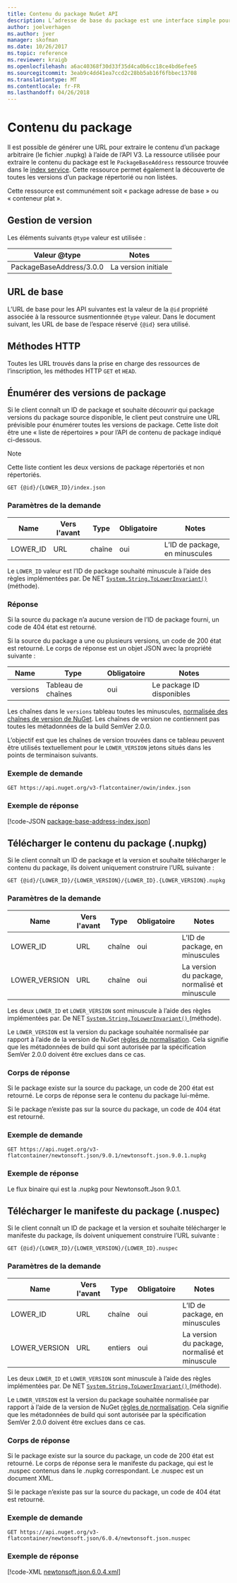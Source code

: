 ```yaml
---
title: Contenu du package NuGet API
description: L’adresse de base du package est une interface simple pour extraire le package lui-même.
author: joelverhagen
ms.author: jver
manager: skofman
ms.date: 10/26/2017
ms.topic: reference
ms.reviewer: kraigb
ms.openlocfilehash: a6ac40368f30d33f35d4ca0b6cc18ce4bd6efee5
ms.sourcegitcommit: 3eab9c4dd41ea7ccd2c28bb5ab16f6fbbec13708
ms.translationtype: MT
ms.contentlocale: fr-FR
ms.lasthandoff: 04/26/2018
---
```

# <a name="package-content"></a>Contenu du package

Il est possible de générer une URL pour extraire le contenu d’un package arbitraire (le fichier .nupkg) à l’aide de l’API V3. La ressource utilisée pour extraire le contenu du package est le `PackageBaseAddress` ressource trouvée dans le [index service](service-index.md). Cette ressource permet également la découverte de toutes les versions d’un package répertorié ou non listées.

Cette ressource est communément soit « package adresse de base » ou « conteneur plat ».

## <a name="versioning"></a>Gestion de version

Les éléments suivants `@type` valeur est utilisée :

Valeur @type              | Notes
------------------------ | -----
PackageBaseAddress/3.0.0 | La version initiale

## <a name="base-url"></a>URL de base

L’URL de base pour les API suivantes est la valeur de la `@id` propriété associée à la ressource susmentionnée `@type` valeur. Dans le document suivant, les URL de base de l’espace réservé `{@id}` sera utilisé.

## <a name="http-methods"></a>Méthodes HTTP

Toutes les URL trouvés dans la prise en charge des ressources de l’inscription, les méthodes HTTP `GET` et `HEAD`.

## <a name="enumerate-package-versions"></a>Énumérer des versions de package

Si le client connaît un ID de package et souhaite découvrir qui package versions du package source disponible, le client peut construire une URL prévisible pour énumérer toutes les versions de package. Cette liste doit être une « liste de répertoires » pour l’API de contenu de package indiqué ci-dessous.

> [!Note]
> Cette liste contient les deux versions de package répertoriés et non répertoriés.

    GET {@id}/{LOWER_ID}/index.json

### <a name="request-parameters"></a>Paramètres de la demande

Name     | Vers l'avant     | Type    | Obligatoire | Notes
-------- | ------ | ------- | -------- | -----
LOWER_ID | URL    | chaîne  | oui      | L’ID de package, en minuscules

Le `LOWER_ID` valeur est l’ID de package souhaité minuscule à l’aide des règles implémentées par. De NET [ `System.String.ToLowerInvariant()` ](/dotnet/api/system.string.tolowerinvariant?view=netstandard-2.0#System_String_ToLowerInvariant) (méthode).

### <a name="response"></a>Réponse

Si la source du package n’a aucune version de l’ID de package fourni, un code de 404 état est retourné.

Si la source du package a une ou plusieurs versions, un code de 200 état est retourné. Le corps de réponse est un objet JSON avec la propriété suivante :

Name     | Type             | Obligatoire | Notes
-------- | ---------------- | -------- | -----
versions | Tableau de chaînes | oui      | Le package ID disponibles

Les chaînes dans le `versions` tableau toutes les minuscules, [normalisée des chaînes de version de NuGet](../reference/package-versioning.md#normalized-version-numbers). Les chaînes de version ne contiennent pas toutes les métadonnées de la build SemVer 2.0.0.

L’objectif est que les chaînes de version trouvées dans ce tableau peuvent être utilisés textuellement pour le `LOWER_VERSION` jetons situés dans les points de terminaison suivants.

### <a name="sample-request"></a>Exemple de demande

    GET https://api.nuget.org/v3-flatcontainer/owin/index.json

### <a name="sample-response"></a>Exemple de réponse

[!code-JSON [package-base-address-index.json](./_data/package-base-address-index.json)]

## <a name="download-package-content-nupkg"></a>Télécharger le contenu du package (.nupkg)

Si le client connaît un ID de package et la version et souhaite télécharger le contenu du package, ils doivent uniquement construire l’URL suivante :

    GET {@id}/{LOWER_ID}/{LOWER_VERSION}/{LOWER_ID}.{LOWER_VERSION}.nupkg

### <a name="request-parameters"></a>Paramètres de la demande

Name          | Vers l'avant     | Type   | Obligatoire | Notes
------------- | ------ | ------ | -------- | -----
LOWER_ID      | URL    | chaîne | oui      | L’ID de package, en minuscules
LOWER_VERSION | URL    | chaîne | oui      | La version du package, normalisé et minuscule

Les deux `LOWER_ID` et `LOWER_VERSION` sont minuscule à l’aide des règles implémentées par. De NET [ `System.String.ToLowerInvariant()` ](/dotnet/api/system.string.tolowerinvariant?view=netstandard-2.0#System_String_ToLowerInvariant) (méthode).

Le `LOWER_VERSION` est la version du package souhaitée normalisée par rapport à l’aide de la version de NuGet [règles de normalisation](../reference/package-versioning.md#normalized-version-numbers). Cela signifie que les métadonnées de build qui sont autorisée par la spécification SemVer 2.0.0 doivent être exclues dans ce cas.

### <a name="response-body"></a>Corps de réponse

Si le package existe sur la source du package, un code de 200 état est retourné. Le corps de réponse sera le contenu du package lui-même.

Si le package n’existe pas sur la source du package, un code de 404 état est retourné.

### <a name="sample-request"></a>Exemple de demande

    GET https://api.nuget.org/v3-flatcontainer/newtonsoft.json/9.0.1/newtonsoft.json.9.0.1.nupkg

### <a name="sample-response"></a>Exemple de réponse

Le flux binaire qui est la .nupkg pour Newtonsoft.Json 9.0.1.

## <a name="download-package-manifest-nuspec"></a>Télécharger le manifeste du package (.nuspec)

Si le client connaît un ID de package et la version et souhaite télécharger le manifeste du package, ils doivent uniquement construire l’URL suivante :

    GET {@id}/{LOWER_ID}/{LOWER_VERSION}/{LOWER_ID}.nuspec

### <a name="request-parameters"></a>Paramètres de la demande

Name          | Vers l'avant     | Type    | Obligatoire | Notes
------------- | ------ | ------- | -------- | -----
LOWER_ID      | URL    | chaîne  | oui      | L’ID de package, en minuscules
LOWER_VERSION | URL    | entiers | oui      | La version du package, normalisé et minuscule

Les deux `LOWER_ID` et `LOWER_VERSION` sont minuscule à l’aide des règles implémentées par. De NET [ `System.String.ToLowerInvariant()` ](/dotnet/api/system.string.tolowerinvariant?view=netstandard-2.0#System_String_ToLowerInvariant) (méthode).

Le `LOWER_VERSION` est la version du package souhaitée normalisée par rapport à l’aide de la version de NuGet [règles de normalisation](../reference/package-versioning.md#normalized-version-numbers). Cela signifie que les métadonnées de build qui sont autorisée par la spécification SemVer 2.0.0 doivent être exclues dans ce cas.

### <a name="response-body"></a>Corps de réponse

Si le package existe sur la source du package, un code de 200 état est retourné. Le corps de réponse sera le manifeste du package, qui est le .nuspec contenus dans le .nupkg correspondant. Le .nuspec est un document XML.

Si le package n’existe pas sur la source du package, un code de 404 état est retourné.

### <a name="sample-request"></a>Exemple de demande

    GET https://api.nuget.org/v3-flatcontainer/newtonsoft.json/6.0.4/newtonsoft.json.nuspec

### <a name="sample-response"></a>Exemple de réponse

[!code-XML [newtonsoft.json.6.0.4.xml](./_data/newtonsoft.json.6.0.4.xml)]
